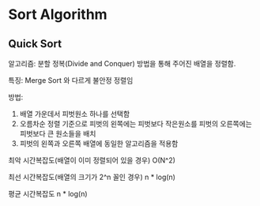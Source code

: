 # Sort Algorithm

## Quick Sort

알고리즘: 분할 정복(Divide and Conquer) 방법을 통해 주어진 배열을 정렬함.

특징: Merge Sort 와 다르게 불안정 정렬임

방법:

1. 배열 가운데서 피벗원소 하나를 선택함
2. 오름차순 정렬 기준으로 피벗의 왼쪽에는 피벗보다 작은원소를 피벗의 오른쪽에는 피벗보다 큰 원소들을 배치
3. 피벗의 왼쪽과 오른쪽 배열에 동일한 알고리즘을 적용함

최악 시간복잡도(배열이 이미 정렬되어 있을 경우) O(N^2)

최선 시간복잡도(배열의 크기가 2^n 꼴인 경우) n * log(n)

평균 시간복잡도 n * log(n)
